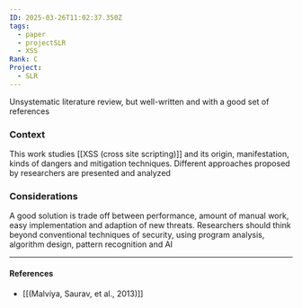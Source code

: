 ```yaml
---
ID: 2025-03-26T11:02:37.350Z
tags:
  - paper
  - projectSLR
  - XSS
Rank: C
Project:
  - SLR
---
```

Unsystematic literature review, but well-written and with a good set of references

### Context

This work studies [[XSS (cross site scripting)]] and its origin, manifestation, kinds of dangers and mitigation techniques. Different approaches proposed by researchers are presented and analyzed

### Considerations

A good solution is trade off between performance, amount of manual work, easy implementation and adaption of new threats. Researchers should think beyond conventional techniques of security, using program analysis, algorithm design, pattern recognition and AI

---
#### References
- [[(Malviya, Saurav, et al., 2013)]]
